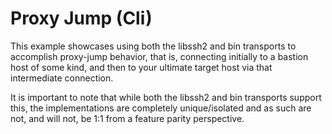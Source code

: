 # Proxy Jump (Cli)

This example showcases using both the libssh2 and bin transports to accomplish proxy-jump behavior,
that is, connecting initially to a bastion host of some kind, and then to your ultimate target host
via that intermediate connection.

It is important to note that while both the libssh2 and bin transports support this, the
implementations are completely unique/isolated and as such are not, and will not, be 1:1 from a
feature parity perspective.
